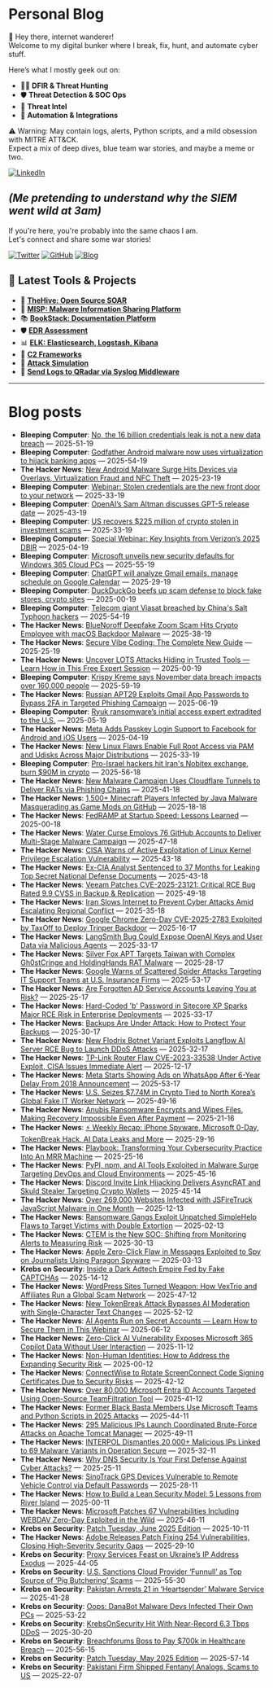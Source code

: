 # Personal Blog

👋 Hey there, internet wanderer!  
Welcome to my digital bunker where I break, fix, hunt, and automate cyber stuff.  

Here’s what I mostly geek out on:

- 🕵️‍♂️ **DFIR & Threat Hunting**  
- 🛡️ **Threat Detection & SOC Ops**  
- 🧠 **Threat Intel**  
- 🤖 **Automation & Integrations**

⚠️ Warning: May contain logs, alerts, Python scripts, and a mild obsession with MITRE ATT&CK.  
Expect a mix of deep dives, blue team war stories, and maybe a meme or two.

[![LinkedIn](https://img.shields.io/badge/LinkedIn-Connect-blue?style=flat&logo=linkedin)](https://www.linkedin.com/in/0xatef)

*(Me pretending to understand why the SIEM went wild at 3am)*  
---  
If you're here, you're probably into the same chaos I am.  
Let's connect and share some war stories!

[![Twitter](https://img.shields.io/badge/Twitter-%400xatef-1DA1F2?style=flat&logo=twitter&logoColor=white)](https://twitter.com/0xatef)
[![GitHub](https://img.shields.io/badge/GitHub-0xAtef-181717?style=flat&logo=github)](https://github.com/0xAtef)
[![Blog](https://img.shields.io/badge/Blog-0xAtef.github.io-orange?style=flat&logo=jekyll)](https://0xatef.github.io)


## 🧰 Latest Tools & Projects

- 🐝 [**TheHive: Open Source SOAR**](https://0xatef.github.io/Projects/#thehive-open-source-soar)  
- 🧬 [**MISP: Malware Information Sharing Platform**](https://0xatef.github.io/Projects/#misp-malware-information-sharing-platform)  
- 📚 [**BookStack: Documentation Platform**](https://0xatef.github.io/Projects/#bookstack-documentation-platform)  
- 🛡️ [**EDR Assessment**](https://0xatef.github.io/Projects/#edr-assessment)  
- 📊 [**ELK: Elasticsearch, Logstash, Kibana**](https://0xatef.github.io/Projects/#elk-elasticsearch-logstash-kibana)  
- 🎯 [**C2 Frameworks**](https://0xatef.github.io/Projects/#c2-frameworks)  
- 🧨 [**Attack Simulation**](https://0xatef.github.io/Projects/#attack-simulation)  
- 🔄 [**Send Logs to QRadar via Syslog Middleware**](https://0xatef.github.io/Projects/#how-to-send-logs-from-an-api-to-qradar-siem-through-syslog-middleware)  

---

# Blog posts
<!-- BLOG-POST-LIST:START -->
- **Bleeping Computer**: [No, the 16 billion credentials leak is not a new data breach](https://www.bleepingcomputer.com/news/security/no-the-16-billion-credentials-leak-is-not-a-new-data-breach/) — 2025-51-19
- **Bleeping Computer**: [Godfather Android malware now uses virtualization to hijack banking apps](https://www.bleepingcomputer.com/news/security/godfather-android-malware-now-uses-virtualization-to-hijack-banking-apps/) — 2025-54-19
- **The Hacker News**: [New Android Malware Surge Hits Devices via Overlays, Virtualization Fraud and NFC Theft](https://thehackernews.com/2025/06/new-android-malware-surge-hits-devices.html) — 2025-23-19
- **Bleeping Computer**: [Webinar: Stolen credentials are the new front door to your network](https://www.bleepingcomputer.com/news/security/webinar-stolen-credentials-are-the-new-front-door-to-your-network/) — 2025-33-19
- **Bleeping Computer**: [OpenAI’s Sam Altman discusses GPT-5 release date](https://www.bleepingcomputer.com/news/artificial-intelligence/openais-sam-altman-discusses-gpt-5-release-date/) — 2025-43-19
- **Bleeping Computer**: [US recovers $225 million of crypto stolen in investment scams](https://www.bleepingcomputer.com/news/legal/us-recovers-225-million-of-crypto-stolen-in-investment-scams/) — 2025-33-19
- **Bleeping Computer**: [Special Webinar: Key Insights from Verizon’s 2025 DBIR](https://www.bleepingcomputer.com/news/security/special-webinar-key-insights-from-verizons-2025-dbir/) — 2025-04-19
- **Bleeping Computer**: [Microsoft unveils new security defaults for Windows 365 Cloud PCs](https://www.bleepingcomputer.com/news/security/microsoft-unveils-new-security-defaults-for-windows-365-cloud-pcs/) — 2025-55-19
- **Bleeping Computer**: [ChatGPT will analyze Gmail emails, manage schedule on Google Calendar](https://www.bleepingcomputer.com/news/artificial-intelligence/chatgpt-will-analyze-gmail-emails-manage-schedule-on-google-calendar/) — 2025-29-19
- **Bleeping Computer**: [DuckDuckGo beefs up scam defense to block fake stores, crypto sites](https://www.bleepingcomputer.com/news/security/duckduckgo-beefs-up-scam-defense-to-block-fake-stores-crypto-sites/) — 2025-00-19
- **Bleeping Computer**: [Telecom giant Viasat breached by China&#39;s Salt Typhoon hackers](https://www.bleepingcomputer.com/news/security/telecom-giant-viasat-breached-by-chinas-salt-typhoon-hackers/) — 2025-54-19
- **The Hacker News**: [BlueNoroff Deepfake Zoom Scam Hits Crypto Employee with macOS Backdoor Malware](https://thehackernews.com/2025/06/bluenoroff-deepfake-zoom-scam-hits.html) — 2025-38-19
- **The Hacker News**: [Secure Vibe Coding: The Complete New Guide](https://thehackernews.com/2025/06/secure-vibe-coding-complete-new-guide.html) — 2025-25-19
- **The Hacker News**: [Uncover LOTS Attacks Hiding in Trusted Tools — Learn How in This Free Expert Session](https://thehackernews.com/2025/06/uncover-lots-attacks-hiding-in-trusted.html) — 2025-00-19
- **Bleeping Computer**: [Krispy Kreme says November data breach impacts over 160,000 people](https://www.bleepingcomputer.com/news/security/krispy-kreme-says-november-data-breach-impacts-over-160-000-people/) — 2025-59-19
- **The Hacker News**: [Russian APT29 Exploits Gmail App Passwords to Bypass 2FA in Targeted Phishing Campaign](https://thehackernews.com/2025/06/russian-apt29-exploits-gmail-app.html) — 2025-06-19
- **Bleeping Computer**: [Ryuk ransomware’s initial access expert extradited to the U.S.](https://www.bleepingcomputer.com/news/security/ryuk-ransomwares-initial-access-expert-extradited-to-the-us/) — 2025-05-19
- **The Hacker News**: [Meta Adds Passkey Login Support to Facebook for Android and iOS Users](https://thehackernews.com/2025/06/meta-adds-passkey-login-support-to.html) — 2025-04-19
- **The Hacker News**: [New Linux Flaws Enable Full Root Access via PAM and Udisks Across Major Distributions](https://thehackernews.com/2025/06/new-linux-flaws-enable-full-root-access.html) — 2025-33-19
- **Bleeping Computer**: [Pro-Israel hackers hit Iran&#39;s Nobitex exchange, burn $90M in crypto](https://www.bleepingcomputer.com/news/security/pro-israel-hackers-hit-irans-nobitex-exchange-burn-90m-in-crypto/) — 2025-56-18
- **The Hacker News**: [New Malware Campaign Uses Cloudflare Tunnels to Deliver RATs via Phishing Chains](https://thehackernews.com/2025/06/new-malware-campaign-uses-cloudflare.html) — 2025-41-18
- **The Hacker News**: [1,500+ Minecraft Players Infected by Java Malware Masquerading as Game Mods on GitHub](https://thehackernews.com/2025/06/1500-minecraft-players-infected-by-java.html) — 2025-18-18
- **The Hacker News**: [FedRAMP at Startup Speed: Lessons Learned](https://thehackernews.com/2025/06/fedramp-at-startup-speed-lessons-learned.html) — 2025-00-18
- **The Hacker News**: [Water Curse Employs 76 GitHub Accounts to Deliver Multi-Stage Malware Campaign](https://thehackernews.com/2025/06/water-curse-hijacks-76-github-accounts.html) — 2025-47-18
- **The Hacker News**: [CISA Warns of Active Exploitation of Linux Kernel Privilege Escalation Vulnerability](https://thehackernews.com/2025/06/cisa-warns-of-active-exploitation-of.html) — 2025-43-18
- **The Hacker News**: [Ex-CIA Analyst Sentenced to 37 Months for Leaking Top Secret National Defense Documents](https://thehackernews.com/2025/06/ex-cia-analyst-sentenced-to-37-months.html) — 2025-43-18
- **The Hacker News**: [Veeam Patches CVE-2025-23121: Critical RCE Bug Rated 9.9 CVSS in Backup &amp; Replication](https://thehackernews.com/2025/06/veeam-patches-cve-2025-23121-critical.html) — 2025-49-18
- **The Hacker News**: [Iran Slows Internet to Prevent Cyber Attacks Amid Escalating Regional Conflict](https://thehackernews.com/2025/06/iran-restricts-internet-access-to.html) — 2025-35-18
- **The Hacker News**: [Google Chrome Zero-Day CVE-2025-2783 Exploited by TaxOff to Deploy Trinper Backdoor](https://thehackernews.com/2025/06/google-chrome-zero-day-cve-2025-2783.html) — 2025-16-17
- **The Hacker News**: [LangSmith Bug Could Expose OpenAI Keys and User Data via Malicious Agents](https://thehackernews.com/2025/06/langchain-langsmith-bug-let-hackers.html) — 2025-33-17
- **The Hacker News**: [Silver Fox APT Targets Taiwan with Complex Gh0stCringe and HoldingHands RAT Malware](https://thehackernews.com/2025/06/silver-fox-apt-targets-taiwan-with.html) — 2025-28-17
- **The Hacker News**: [Google Warns of Scattered Spider Attacks Targeting IT Support Teams at U.S. Insurance Firms](https://thehackernews.com/2025/06/google-warns-of-scattered-spider.html) — 2025-53-17
- **The Hacker News**: [Are Forgotten AD Service Accounts Leaving You at Risk?](https://thehackernews.com/2025/06/are-forgotten-ad-service-accounts.html) — 2025-25-17
- **The Hacker News**: [Hard-Coded &#39;b&#39; Password in Sitecore XP Sparks Major RCE Risk in Enterprise Deployments](https://thehackernews.com/2025/06/hard-coded-b-password-in-sitecore-xp.html) — 2025-33-17
- **The Hacker News**: [Backups Are Under Attack: How to Protect Your Backups](https://thehackernews.com/2025/06/how-to-protect-your-backups-from-ransomware-attacks.html) — 2025-30-17
- **The Hacker News**: [New Flodrix Botnet Variant Exploits Langflow AI Server RCE Bug to Launch DDoS Attacks](https://thehackernews.com/2025/06/new-flodrix-botnet-variant-exploits.html) — 2025-32-17
- **The Hacker News**: [TP-Link Router Flaw CVE-2023-33538 Under Active Exploit, CISA Issues Immediate Alert](https://thehackernews.com/2025/06/tp-link-router-flaw-cve-2023-33538.html) — 2025-12-17
- **The Hacker News**: [Meta Starts Showing Ads on WhatsApp After 6-Year Delay From 2018 Announcement](https://thehackernews.com/2025/06/meta-starts-showing-ads-on-whatsapp.html) — 2025-53-17
- **The Hacker News**: [U.S. Seizes $7.74M in Crypto Tied to North Korea’s Global Fake IT Worker Network](https://thehackernews.com/2025/06/us-seizes-774m-in-crypto-tied-to-north.html) — 2025-49-16
- **The Hacker News**: [Anubis Ransomware Encrypts and Wipes Files, Making Recovery Impossible Even After Payment](https://thehackernews.com/2025/06/anubis-ransomware-encrypts-and-wipes.html) — 2025-21-16
- **The Hacker News**: [⚡ Weekly Recap: iPhone Spyware, Microsoft 0-Day, TokenBreak Hack, AI Data Leaks and More](https://thehackernews.com/2025/06/weekly-recap-iphone-spyware-microsoft-0.html) — 2025-29-16
- **The Hacker News**: [Playbook: Transforming Your Cybersecurity Practice Into An MRR Machine](https://thehackernews.com/2025/06/playbook-transforming-your.html) — 2025-25-16
- **The Hacker News**: [PyPI, npm, and AI Tools Exploited in Malware Surge Targeting DevOps and Cloud Environments](https://thehackernews.com/2025/06/malicious-pypi-package-masquerades-as.html) — 2025-45-16
- **The Hacker News**: [Discord Invite Link Hijacking Delivers AsyncRAT and Skuld Stealer Targeting Crypto Wallets](https://thehackernews.com/2025/06/discord-invite-link-hijacking-delivers.html) — 2025-45-14
- **The Hacker News**: [Over 269,000 Websites Infected with JSFireTruck JavaScript Malware in One Month](https://thehackernews.com/2025/06/over-269000-websites-infected-with.html) — 2025-12-13
- **The Hacker News**: [Ransomware Gangs Exploit Unpatched SimpleHelp Flaws to Target Victims with Double Extortion](https://thehackernews.com/2025/06/ransomware-gangs-exploit-unpatched.html) — 2025-02-13
- **The Hacker News**: [CTEM is the New SOC: Shifting from Monitoring Alerts to Measuring Risk](https://thehackernews.com/2025/06/ctem-is-new-soc-shifting-from.html) — 2025-30-13
- **The Hacker News**: [Apple Zero-Click Flaw in Messages Exploited to Spy on Journalists Using Paragon Spyware](https://thehackernews.com/2025/06/apple-zero-click-flaw-in-messages.html) — 2025-03-13
- **Krebs on Security**: [Inside a Dark Adtech Empire Fed by Fake CAPTCHAs](https://krebsonsecurity.com/2025/06/inside-a-dark-adtech-empire-fed-by-fake-captchas/) — 2025-14-12
- **The Hacker News**: [WordPress Sites Turned Weapon: How VexTrio and Affiliates Run a Global Scam Network](https://thehackernews.com/2025/06/wordpress-sites-turned-weapon-how.html) — 2025-47-12
- **The Hacker News**: [New TokenBreak Attack Bypasses AI Moderation with Single-Character Text Changes](https://thehackernews.com/2025/06/new-tokenbreak-attack-bypasses-ai.html) — 2025-52-12
- **The Hacker News**: [AI Agents Run on Secret Accounts — Learn How to Secure Them in This Webinar](https://thehackernews.com/2025/06/ai-agents-run-on-secret-accounts-learn.html) — 2025-06-12
- **The Hacker News**: [Zero-Click AI Vulnerability Exposes Microsoft 365 Copilot Data Without User Interaction](https://thehackernews.com/2025/06/zero-click-ai-vulnerability-exposes.html) — 2025-11-12
- **The Hacker News**: [Non-Human Identities: How to Address the Expanding Security Risk](https://thehackernews.com/2025/06/non-human-identities-how-to-address.html) — 2025-00-12
- **The Hacker News**: [ConnectWise to Rotate ScreenConnect Code Signing Certificates Due to Security Risks](https://thehackernews.com/2025/06/connectwise-to-rotate-screenconnect.html) — 2025-42-12
- **The Hacker News**: [Over 80,000 Microsoft Entra ID Accounts Targeted Using Open-Source TeamFiltration Tool](https://thehackernews.com/2025/06/over-80000-microsoft-entra-id-accounts.html) — 2025-41-12
- **The Hacker News**: [Former Black Basta Members Use Microsoft Teams and Python Scripts in 2025 Attacks](https://thehackernews.com/2025/06/former-black-basta-members-use.html) — 2025-44-11
- **The Hacker News**: [295 Malicious IPs Launch Coordinated Brute-Force Attacks on Apache Tomcat Manager](https://thehackernews.com/2025/06/295-malicious-ips-launch-coordinated.html) — 2025-49-11
- **The Hacker News**: [INTERPOL Dismantles 20,000+ Malicious IPs Linked to 69 Malware Variants in Operation Secure](https://thehackernews.com/2025/06/interpol-dismantles-20000-malicious-ips.html) — 2025-32-11
- **The Hacker News**: [Why DNS Security Is Your First Defense Against Cyber Attacks?](https://thehackernews.com/2025/06/why-dns-security-is-your-first-defense.html) — 2025-25-11
- **The Hacker News**: [SinoTrack GPS Devices Vulnerable to Remote Vehicle Control via Default Passwords](https://thehackernews.com/2025/06/sinotrack-gps-devices-vulnerable-to.html) — 2025-28-11
- **The Hacker News**: [How to Build a Lean Security Model: 5 Lessons from River Island](https://thehackernews.com/2025/06/how-to-build-lean-security-model-5.html) — 2025-00-11
- **The Hacker News**: [Microsoft Patches 67 Vulnerabilities Including WEBDAV Zero-Day Exploited in the Wild](https://thehackernews.com/2025/06/microsoft-patches-67-vulnerabilities.html) — 2025-46-11
- **Krebs on Security**: [Patch Tuesday, June 2025 Edition](https://krebsonsecurity.com/2025/06/patch-tuesday-june-2025-edition/) — 2025-10-11
- **The Hacker News**: [Adobe Releases Patch Fixing 254 Vulnerabilities, Closing High-Severity Security Gaps](https://thehackernews.com/2025/06/adobe-releases-patch-fixing-254.html) — 2025-29-10
- **Krebs on Security**: [Proxy Services Feast on Ukraine’s IP Address Exodus](https://krebsonsecurity.com/2025/06/proxy-services-feast-on-ukraines-ip-address-exodus/) — 2025-44-05
- **Krebs on Security**: [U.S. Sanctions Cloud Provider ‘Funnull’ as Top Source of ‘Pig Butchering’ Scams](https://krebsonsecurity.com/2025/05/u-s-sanctions-cloud-provider-funnull-as-top-source-of-pig-butchering-scams/) — 2025-55-30
- **Krebs on Security**: [Pakistan Arrests 21 in ‘Heartsender’ Malware Service](https://krebsonsecurity.com/2025/05/pakistan-arrests-21-in-heartsender-malware-service/) — 2025-41-28
- **Krebs on Security**: [Oops: DanaBot Malware Devs Infected Their Own PCs](https://krebsonsecurity.com/2025/05/oops-danabot-malware-devs-infected-their-own-pcs/) — 2025-53-22
- **Krebs on Security**: [KrebsOnSecurity Hit With Near-Record 6.3 Tbps DDoS](https://krebsonsecurity.com/2025/05/krebsonsecurity-hit-with-near-record-6-3-tbps-ddos/) — 2025-30-20
- **Krebs on Security**: [Breachforums Boss to Pay $700k in Healthcare Breach](https://krebsonsecurity.com/2025/05/breachforums-boss-to-pay-700k-in-healthcare-breach/) — 2025-56-15
- **Krebs on Security**: [Patch Tuesday, May 2025 Edition](https://krebsonsecurity.com/2025/05/patch-tuesday-may-2025-edition/) — 2025-57-14
- **Krebs on Security**: [Pakistani Firm Shipped Fentanyl Analogs, Scams to US](https://krebsonsecurity.com/2025/05/pakistani-firm-shipped-fentanyl-analogs-scams-to-us/) — 2025-22-07<!-- BLOG-POST-LIST:END -->
